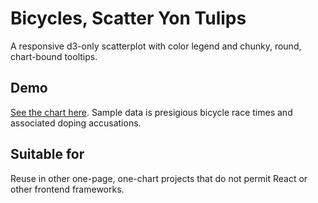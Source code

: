 # Bicycles, Scatter Yon Tulips
A responsive d3-only scatterplot with color legend and chunky, round, chart-bound tooltips.

## Demo
[See the chart here](https://matthieupierce.github.io/scatter-yon-tulips/). Sample data is presigious bicycle race times and associated doping accusations. 

## Suitable for
Reuse in other one-page, one-chart projects that do not permit React or other frontend frameworks.

